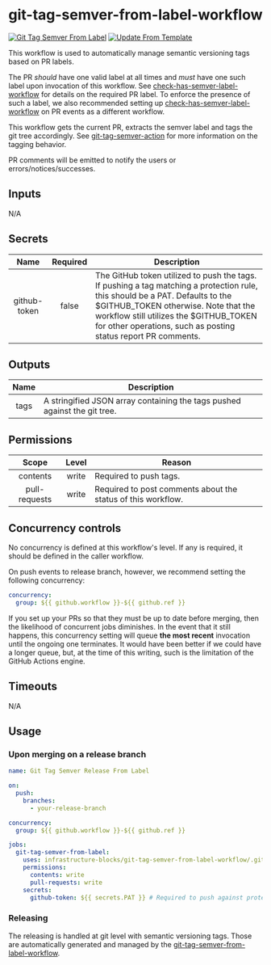 # git-tag-semver-from-label-workflow
[![Git Tag Semver From Label](https://github.com/infrastructure-blocks/git-tag-semver-from-label-workflow/actions/workflows/use-self.yml/badge.svg)](https://github.com/infrastructure-blocks/git-tag-semver-from-label-workflow/actions/workflows/use-self.yml)
[![Update From Template](https://github.com/infrastructure-blocks/git-tag-semver-from-label-workflow/actions/workflows/update-from-template.yml/badge.svg)](https://github.com/infrastructure-blocks/git-tag-semver-from-label-workflow/actions/workflows/update-from-template.yml)

This workflow is used to automatically manage semantic versioning tags based on PR labels.

The PR *should* have one valid label at all times and *must* have one such label upon invocation of this workflow.
See [check-has-semver-label-workflow](https://github.com/infrastructure-blocks/check-has-semver-label-workflow) for
details on the required PR label. To enforce the presence of such a label, we also recommended setting up
[check-has-semver-label-workflow](https://github.com/infrastructure-blocks/check-has-semver-label-workflow) on PR
events as a different workflow.

This workflow gets the current PR, extracts the semver label and tags the git tree accordingly.
See [git-tag-semver-action](https://github.com/infrastructure-blocks/git-tag-semver-action) for more information on
the tagging behavior.

PR comments will be emitted to notify the users or errors/notices/successes.

## Inputs

N/A

## Secrets

|     Name     | Required | Description                                                                                                                                                                                                                                                                      |
|:------------:|:--------:|----------------------------------------------------------------------------------------------------------------------------------------------------------------------------------------------------------------------------------------------------------------------------------|
| github-token |  false   | The GitHub token utilized to push the tags. If pushing a tag matching a protection rule, this should be a PAT. Defaults to the $GITHUB_TOKEN otherwise. Note that the workflow still utilizes the $GITHUB_TOKEN for other operations, such as posting status report PR comments. |

## Outputs

| Name | Description                                                               |
|:----:|---------------------------------------------------------------------------|
| tags | A stringified JSON array containing the tags pushed against the git tree. |

## Permissions

|     Scope     | Level | Reason                                                       |
|:-------------:|:-----:|--------------------------------------------------------------|
|   contents    | write | Required to push tags.                                       |
| pull-requests | write | Required to post comments about the status of this workflow. |

## Concurrency controls

No concurrency is defined at this workflow's level. If any is required, it should be defined in the caller workflow.

On push events to release branch, however, we recommend setting the following concurrency:
```yaml
concurrency:
  group: ${{ github.workflow }}-${{ github.ref }}
```

If you set up your PRs so that they must be up to date before merging, then the likelihood of concurrent jobs
diminishes. In the event that it still happens, this concurrency setting will queue **the most recent** invocation
until the ongoing one terminates. It would have been better if we could have a longer queue, but, at the time of
this writing, such is the limitation of the GitHub Actions engine.

## Timeouts

N/A

## Usage

### Upon merging on a release branch

```yaml
name: Git Tag Semver Release From Label

on:
  push:
    branches:
      - your-release-branch

concurrency:
  group: ${{ github.workflow }}-${{ github.ref }}

jobs:
  git-tag-semver-from-label:
    uses: infrastructure-blocks/git-tag-semver-from-label-workflow/.github/workflows/workflow.yml@v2
    permissions:
      contents: write
      pull-requests: write
    secrets:
      github-token: ${{ secrets.PAT }} # Required to push against protected tags
```

### Releasing

The releasing is handled at git level with semantic versioning tags. Those are automatically generated and managed
by the [git-tag-semver-from-label-workflow](https://github.com/infrastructure-blocks/git-tag-semver-from-label-workflow).
